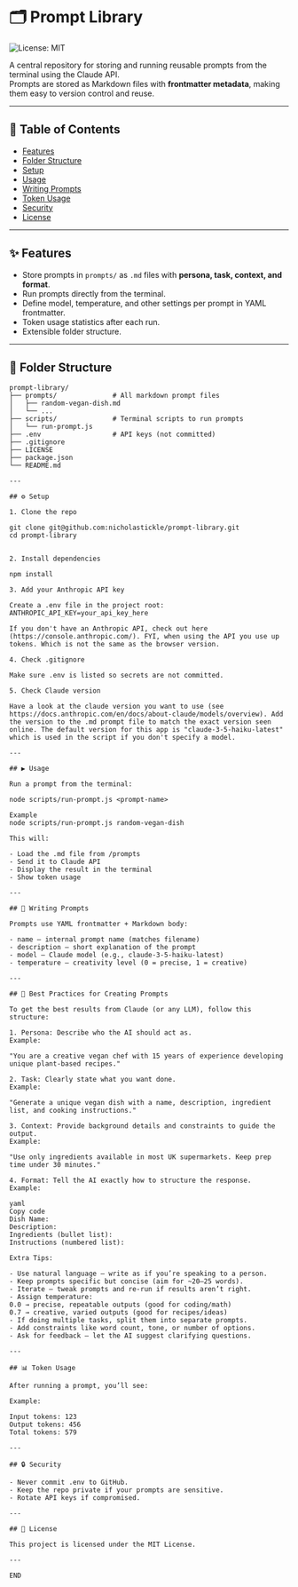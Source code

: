 # 🗂️ Prompt Library

![License: MIT](https://img.shields.io/badge/License-MIT-yellow.svg)

A central repository for storing and running reusable prompts from the terminal using the Claude API.  
Prompts are stored as Markdown files with **frontmatter metadata**, making them easy to version control and reuse.

---

## 📑 Table of Contents
- [Features](#-features)
- [Folder Structure](#-folder-structure)
- [Setup](#️-setup)
- [Usage](#-usage)
- [Writing Prompts](#-writing-prompts)
- [Token Usage](#-token-usage)
- [Security](#-security)
- [License](#-license)

---

## ✨ Features
- Store prompts in `prompts/` as `.md` files with **persona, task, context, and format**.
- Run prompts directly from the terminal.
- Define model, temperature, and other settings per prompt in YAML frontmatter.
- Token usage statistics after each run.
- Extensible folder structure.

---

## 📂 Folder Structure
```plaintext
prompt-library/
├── prompts/              # All markdown prompt files
│   ├── random-vegan-dish.md
│   └── ...
├── scripts/              # Terminal scripts to run prompts
│   └── run-prompt.js
├── .env                  # API keys (not committed)
├── .gitignore
├── LICENSE
├── package.json
└── README.md

---

## ⚙️ Setup

1. Clone the repo

git clone git@github.com:nicholastickle/prompt-library.git
cd prompt-library


2. Install dependencies

npm install

3. Add your Anthropic API key

Create a .env file in the project root:
ANTHROPIC_API_KEY=your_api_key_here

If you don't have an Anthropic API, check out here (https://console.anthropic.com/). FYI, when using the API you use up tokens. Which is not the same as the browser version.

4. Check .gitignore

Make sure .env is listed so secrets are not committed.

5. Check Claude version

Have a look at the claude version you want to use (see https://docs.anthropic.com/en/docs/about-claude/models/overview). Add the version to the .md prompt file to match the exact version seen online. The default version for this app is "claude-3-5-haiku-latest" which is used in the script if you don't specify a model.

---

## ▶️ Usage

Run a prompt from the terminal:

node scripts/run-prompt.js <prompt-name>

Example
node scripts/run-prompt.js random-vegan-dish

This will:

- Load the .md file from /prompts
- Send it to Claude API
- Display the result in the terminal
- Show token usage

---

## 📝 Writing Prompts

Prompts use YAML frontmatter + Markdown body:

- name – internal prompt name (matches filename)
- description – short explanation of the prompt
- model – Claude model (e.g., claude-3-5-haiku-latest)
- temperature – creativity level (0 = precise, 1 = creative)

---

## 🌟 Best Practices for Creating Prompts

To get the best results from Claude (or any LLM), follow this structure:

1. Persona: Describe who the AI should act as.
Example:

"You are a creative vegan chef with 15 years of experience developing unique plant-based recipes."

2. Task: Clearly state what you want done.
Example:

"Generate a unique vegan dish with a name, description, ingredient list, and cooking instructions."

3. Context: Provide background details and constraints to guide the output.
Example:

"Use only ingredients available in most UK supermarkets. Keep prep time under 30 minutes."

4. Format: Tell the AI exactly how to structure the response.
Example:

yaml
Copy code
Dish Name:
Description:
Ingredients (bullet list):
Instructions (numbered list):

Extra Tips:

- Use natural language — write as if you’re speaking to a person.
- Keep prompts specific but concise (aim for ~20–25 words).
- Iterate — tweak prompts and re-run if results aren’t right.
- Assign temperature:
0.0 → precise, repeatable outputs (good for coding/math)
0.7 → creative, varied outputs (good for recipes/ideas)
- If doing multiple tasks, split them into separate prompts.
- Add constraints like word count, tone, or number of options.
- Ask for feedback — let the AI suggest clarifying questions.

---

## 📊 Token Usage

After running a prompt, you’ll see:

Example:

Input tokens: 123
Output tokens: 456
Total tokens: 579

---

## 🔒 Security

- Never commit .env to GitHub.
- Keep the repo private if your prompts are sensitive.
- Rotate API keys if compromised.

---

## 📜 License

This project is licensed under the MIT License.

---

END